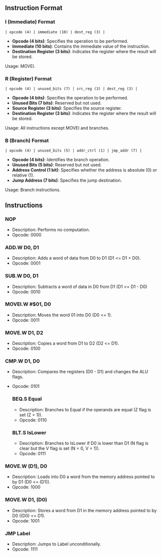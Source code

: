 ## Instruction Format

### I (Immediate) Format
```
| opcode (4) | immediate (10) | dest_reg (3) |
```
- **Opcode (4 bits)**: Specifies the operation to be performed.
- **Immediate (10 bits)**: Contains the immediate value of the instruction.
- **Destination Register (3 bits)**: Indicates the register where the result will be stored.

Usage: MOVEI.

### R (Register) Format
```
| opcode (4) | unused_bits (7) | src_reg (3) | dest_reg (3) |
```
- **Opcode (4 bits)**: Specifies the operation to be performed.
- **Unused Bits (7 bits)**: Reserved but not used.
- **Source Register (3 bits)**: Specifies the source register.
- **Destination Register (3 bits)**: Indicates the register where the result will be stored.

Usage: All instructions except MOVEI and branches.

### B (Branch) Format
```
| opcode (4) | unused_bits (5) | addr_ctrl (1) | jmp_addr (7) |
```
- **Opcode (4 bits)**: Identifies the branch operation.
- **Unused Bits (5 bits)**: Reserved but not used.
- **Address Control (1 bit)**: Specifies whether the address is absolute (0) or relative (1).
- **Jump Address (7 bits)**: Specifies the jump destination.

Usage: Branch instructions.

## Instructions

### NOP
- Description: Performs no computation.
- Opcode: 0000

### ADD.W D0, D1
- Description: Adds a word of data from D0 to D1 (D1 <= D1 + D0).
- Opcode: 0001

### SUB.W D0, D1
- Description: Subtracts a word of data in D0 from D1 (D1 <= D1 - D0)
- Opcode: 0010

### MOVEI.W #$01, D0
- Description: Moves the word 01 into D0 (D0 <= 1).
- Opcode: 0011

### MOVE.W D1, D2
- Description: Copies a word from D1 to D2 (D2 <= D1).
- Opcode: 0100

### CMP.W D1, D0
- Description: Compares the registers (D0 - D1) and changes the ALU flags.
- Opcode: 0101

    ### BEQ.S Equal
    - Description: Branches to Equal if the operands are equal (Z flag is set (Z = 1)).
    - Opcode: 0110

    ### BLT.S IsLower
    - Description: Branches to IsLower if D0 is lower than D1 (N flag is clear but the V flag is set (N = 0, V = 1)).
    - Opcode: 0111

### MOVE.W (D1), D0
- Description: Loads into D0 a word from the memory address pointed to by D1 (D0 <= (D1)).
- Opcode: 1000

### MOVE.W D1, (D0)
- Description: Stores a word from D1 in the memory address pointed to by D0 ((D0) <= D1).
- Opcode: 1001

### JMP Label
- Description: Jumps to Label unconditionally.
- Opcode: 1111
